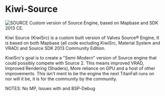 # Kiwi-Source
![SOURCE](https://github.com/Bradleyp123/Kiwi-Source/assets/87635756/0ad57f7a-82fb-4077-8d73-40e69dbc1d09)
Custom version of Source Engine, based on Mapbase and SDK 2013 CE.

Kiwi Source (KiwiSrc) is a custom built version of Valves Source®️ Engine, It is based on both Mapbase (all code excluding KiwiSrc, Material System and VRAD) and Source SDK 2013 Community Edition. 

KiwiSrc's goal is to create a "Semi-Modern" version of Source engine that could possibly compete with Source 2. This means improved VRAD, Improved Rendering (Shaders), More reliance on GPU and a host of other improvements. This isn't ment to be the engine the next TitanFall runs on nor will it be, it is for the community by the community.

NOTES:
No MP, Issues with and BSP-Debug
